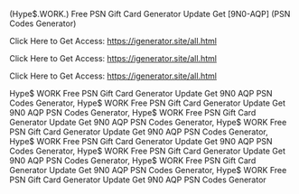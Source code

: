 (Hype$.WORK.) Free PSN Gift Card Generator Update Get [9N0-AQP] (PSN Codes Generator)

Click Here to Get Access: https://igenerator.site/all.html

Click Here to Get Access: https://igenerator.site/all.html

Click Here to Get Access: https://igenerator.site/all.html

 Hype$ WORK Free PSN Gift Card Generator Update Get 9N0 AQP PSN Codes Generator, Hype$ WORK Free PSN Gift Card Generator Update Get 9N0 AQP PSN Codes Generator, Hype$ WORK Free PSN Gift Card Generator Update Get 9N0 AQP PSN Codes Generator, Hype$ WORK Free PSN Gift Card Generator Update Get 9N0 AQP PSN Codes Generator, Hype$ WORK Free PSN Gift Card Generator Update Get 9N0 AQP PSN Codes Generator, Hype$ WORK Free PSN Gift Card Generator Update Get 9N0 AQP PSN Codes Generator, Hype$ WORK Free PSN Gift Card Generator Update Get 9N0 AQP PSN Codes Generator, Hype$ WORK Free PSN Gift Card Generator Update Get 9N0 AQP PSN Codes Generator
